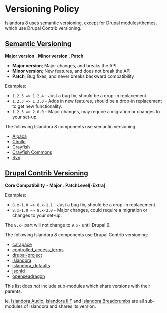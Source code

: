 # Versioning Policy

Islandora 8 uses semantic versioning, except for Drupal modules/themes, which use Drupal Contrib versioning.

## [Semantic Versioning](http://semver.org/)

**Major version** . **Minor version** . **Patch**

- **Major version**; Major changes, and breaks the API
- **Minor version**; New features, and does not break the API
- **Patch**; Bug fixes, and never breaks backward compatibility

Examples:

* `1.2.3 => 1.2.4` - Just a bug fix, should be a drop-in replacement.
* `1.2.3 => 1.3.0` - Adds in new features, should be a drop-in replacement to get new functionality.
* `1.2.3 => 2.0.0` - Major changes, may require a migration or changes to your set-up.

The following Islandora 8 components use semantic versioning:

* [Alpaca](https://github.com/Islandora/Alpaca)
* [Chullo](https://github.com/Islandora/Chullo)
* [Crayfish](https://github.com/Islandora/Crayfish)
* [Crayfish Commons](https://github.com/Islandora/Crayfish-Commons)
* [Syn](https://github.com/Islandora/Syn)

## [Drupal Contrib Versioning](https://www.drupal.org/docs/8/choosing-a-drupal-version/what-do-version-numbers-mean-on-contributed-modules-and-themes)

**Core Compatibility** - **Major** . **PatchLevel[-Extra]**

Examples: 

* `8.x-1.0 => 8.x-1.1` - Just a bug fix, should be a drop-in replacement.
* `8.x-1.0 => 8.x-2.0` - Major changes, could require a migration or changes to your set-up.

The `8.x-` part will not change to `9.x-` until Drupal 9.

The following Islandora 8 components use Drupal Contrib versioning:

* [carapace](https://github.com/Islandora/carapace)
* [controlled\_access\_terms](https://github.com/Islandora/controlled_access_terms)
* [drupal-project](https://github.com/Islandora/drupal-project)
* [islandora](https://github.com/Islandora/islandora/tree/8.x-1.x)
* [islandora_defaults](https://github.com/Islandora/islandora_defaults)
* [jsonld](https://github.com/Islandora/jsonld)
* [openseadragon](https://github.com/Islandora/openseadragon)

This list does *not* include sub-modules which share versions with their parents.

ie. 
[Islandora Audio](https://github.com/Islandora/islandora/tree/8.x-1.x/modules/islandora_audio), [Islandora IIIF](https://github.com/Islandora/islandora/tree/8.x-1.x/modules/islandora_iiif) and [Islandora Breadcrumbs](https://github.com/Islandora/islandora/tree/8.x-1.x/modules/islandora_breadcrumbs) are all sub-modules of Islandora and shares its version.
